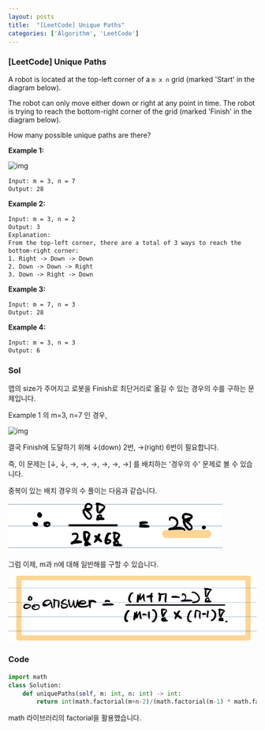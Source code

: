 ```yaml
---
layout: posts
title:  "[LeetCode] Unique Paths"
categories: ['Algorithm', 'LeetCode']
---
```


### [LeetCode] Unique Paths 
[문제링크]:https://leetcode.com/problems/unique-paths/





A robot is located at the top-left corner of a `m x n` grid (marked 'Start' in the diagram below).

The robot can only move either down or right at any point in time. The robot is trying to reach the bottom-right corner of the grid (marked 'Finish' in the diagram below).

How many possible unique paths are there?

 

**Example 1:**

![img](https://assets.leetcode.com/uploads/2018/10/22/robot_maze.png)

```
Input: m = 3, n = 7
Output: 28
```

**Example 2:**

```
Input: m = 3, n = 2
Output: 3
Explanation:
From the top-left corner, there are a total of 3 ways to reach the bottom-right corner:
1. Right -> Down -> Down
2. Down -> Down -> Right
3. Down -> Right -> Down
```

**Example 3:**

```
Input: m = 7, n = 3
Output: 28
```

**Example 4:**

```
Input: m = 3, n = 3
Output: 6
```





### Sol

맵의 size가 주어지고 로봇을 Finish로 최단거리로 옮길 수 있는 경우의 수를 구하는 문제입니다.



Example 1 의 m=3, n=7 인 경우,

![img](https://assets.leetcode.com/uploads/2018/10/22/robot_maze.png)

결국 Finish에 도달하기 위해  ↓(down) 2번,  →(right) 6번이 필요합니다.

즉, 이 문제는  [↓, ↓, →, →, →, →, →, →] 를 배치하는 '경우의 수' 문제로 볼 수 있습니다.

중복이 있는 배치 경우의 수 풀이는 다음과 같습니다.

![img](https://github.com/guard1000/guard1000.github.io/blob/master/imgs/%5BLeetCode%5D%20Unique%20Paths_1.png?raw=true)



그럼 이제, m과 n에 대해 일반해를 구할 수 있습니다.

<img src="https://github.com/guard1000/guard1000.github.io/blob/master/imgs/%5BLeetCode%5D%20Unique%20Paths_2.png?raw=true" style="zoom:80%;" />





### Code

```python
import math
class Solution:
    def uniquePaths(self, m: int, n: int) -> int:
        return int(math.factorial(m+n-2)/(math.factorial(m-1) * math.factorial(n-1)))
```



math 라이브러리의 factorial을 활용했습니다.


